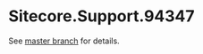 # Sitecore.Support.94347

See [master branch](https://github.com/sitecoresupport/Sitecore.Support.94347) for details.